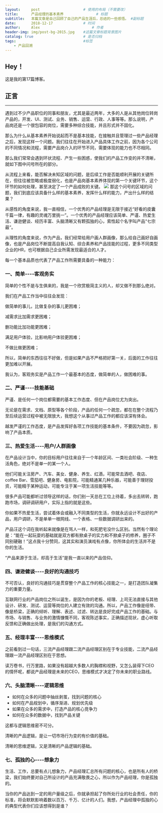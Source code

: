 ```yaml
---
layout:     post   				    # 使用的布局（不需要改）
title:      产品经理的基本素养				# 标题 
subtitle:   本篇文章是自己回顾了自己的产品生涯后，总结的一些感悟。 #副标题
date:       2018-12-17 				# 时间
author:     Alex 						# 作者
header-img: img/post-bg-2015.jpg 	#这篇文章标题背景图片
catalog: true 						# 是否归档
tags:								#标签
    - 产品回溯
---
```


## Hey！
这是我的第17篇博客。
## 正言
******
遇到过不少产品职位的同事和朋友，尤其是最近两年，大多的人是从其他岗位转岗产品的，开发、UI、测试、业务、销售、运营、行政、人事等等。那么说明，产品岗还是一个很包容的岗位，需要多种综合技能，并且形式并不固化。

那么为什么从基本素养开始说起而不是基本技能，在接触并且管理过一些产品经理之后，发现这样一个问题。我们往往在开始进入产品具体工作之前，因为各个公司的不同情况和流程，需要产品岗介入的环节不同，需要体现的能力也不尽相同。

那么我们常常会遇到环状流程、产生一些困惑，使我们的产品工作变的并不清晰，就如下图中问号所在的部分。

从流程上来看，能否解决未知区域的问题，是后续工作是否能顺利开展的关键所在，但往往被忽略或极度弱化，也是产品岗基本素养体现的第一个关键环节，这个环节的如何处理，甚至决定了一个产品成败的关键。
![](https://ws2.sinaimg.cn/large/006tNc79ly1fyxwlmpojdj308t0gy3z3.jpg)
那这个问号的区域的问题，我们到底应该具备什么样的基本素养，发挥什么样的能力，产出什么样的结果？

从感性的角度来说，我一直相信，一个优秀的产品经理是无限于接近“好看的皮囊千篇一律，有趣的灵魂万里挑一”。一个优秀的产品经理应该简单、严谨、热爱生活、谦逊健谈、经历丰富、头脑清晰又有颗孤独的心，索性起个名字叫产品“七宗最”。

从理性的角度来说，作为产品，我们经常给用户画人群画像，那么给自己画好自画像，也是产品岗位不断提高自我认知、综合素养和产品技能的过程，更多不同类型企业的HR，也可根据自己企业所需发现最适合的人才。



每一个基本品质也代表了产品工作所需要具备的一种能力：
### 一、简单----客观务实
简单的个性不是与生俱来的，我是一个欣赏极简主义的人，却又做不到那么绝对。

我们在产品工作当中往往会发现：

做简单的事儿，比做复杂的事儿更困难；

减需求比加需求更困难；

删功能比加功能更困难；

满足用户体验，比影响用户体验更困难；

不做比做更困难；

所以，简单的东西往往不好做，但是如果产品不严格把好第一关，后面的工作往往更加难以开展。

我认为，客观务实是产品工作一个最基本的态度，做简单的人，做困难的事。
### 二、严谨----技能基础
严谨、是任何一个岗位都需要的基本工作态度、但在产品岗位尤为突出。

无论是在需求、文档、原型等各个阶段，产品的任何一个疏忽，都在在整个流程乃至后续运营过程中被无限放大，我想这个从事过产品工作的都应该深有体会。

越发严谨的工作态度，是产品发挥好各项工作技能的基本条件，不要因为疏忽，影响了产品本质。
### 三、热爱生活----用户/人群画像
在产品设计当中，你的目标用户往往来自于一个年龄区间、一类社会阶级、一种生活角色，绝对不是单一的某一个人。

他们可能关注房产、汽车、美女、健身、养生、红酒，可能常去酒吧、夜店、coffee Bar、雪茄吧、健身房、电影院，可能精通某几种乐器，可能善于理财投资，可能精于某种运动，可能专注于某一项生活技能等等。

很多产品可能都听过领导这样的话，你们别一天总在工位上待着，多出去转转，跑跑市场，调研调研用户，实际上指的就是这些。

你如果不热爱生活，尝试着体会或融入不同类型的生活，你就永远设计不出好的产品，用户调研，不是单单一根网线、一个表格、一些数据调研出来的。

产品汪这个词在我听起来就像是在骂人一样，和死肥宅没什么区别。当然有个理论是：“能在一起玩耍的基础就是双方都有掀桌子的实力和不掀桌子的修养，圈子不同别硬融！”这点我十分赞同，这其实和演员演戏有点像，你所体会的生活并不是你的生活。

“产品来源于生活，却高于生活”是我一直以来的产品信仰。
### 四、谦逊健谈----良好的沟通技巧
不可否认，良好的沟通技巧是贯穿整个产品工作的核心技能之一，是打造团队凝集力的重要力量。

互联网行业的产品岗位之所以诞生，是因为你的老板、经理、上司无法直接与其他设计、研发、测试、运营等岗位的人建立有效的沟通。所以，产品工作像是纽带、像是桥梁，正确的倾听、理解、表述、过滤、转达是良好完成产品工作的基础。与市场、与销售、与业务的激情慷慨不同，客观陈述事实，正确描述现状，虚心听取反馈和正确做出处理，是我们的沟通方式。
### 五、经理丰富----思维模式
之前看到过一句话，三流产品经理跟二流产品经理区别在于专业技能，二流产品经理跟一流产品经理区别在于思想。

读万卷书，行万里路，如果没有超越大多数人的胸襟和视野，又怎么装得下CEO的情怀呢，都说产品经理是未来的CEO，思维模式才决定了你未来的职业路线。
### 六、头脑清晰----逻辑思维

* 如何在众多的问题中抽丝剥茧，找到问题的核心
* 如何在产品规划中，循序渐进、规划优先级
* 如果在众多的需求中，打造产品的核心竞争力
* 如何在众多的数据中，找到产品关键

这都与逻辑思维密不可分。

清晰的产品逻辑，是让一切市场行为变的有价值的基础。

清晰的思维逻辑，又是清晰的产品逻辑的基础。
### 七、孤独的心----想象力
生活、工作，总要有点儿想象力，产品经理汇总所有问题的核心，也是所有人的桥梁，我们始终要对自己所设计的产品充满敬畏之心，所以作为产品经理，你是孤独的。

当你的产品达到一定的用户量级之后，你就承担起了你所处行业的社会责任，你的标准，将会默默影响着数以百万、千万、亿计的人们。我想，产品经理中孤独的心的典型代表你们应该想得到是谁？

